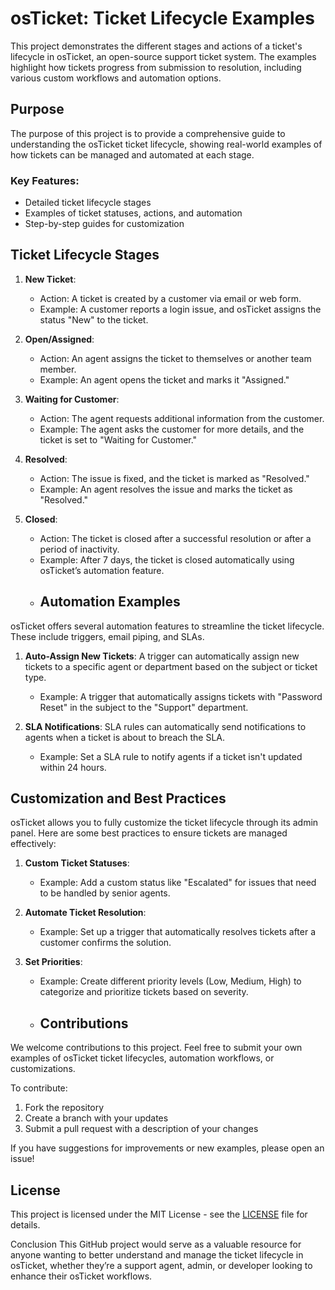 # osTicket: Ticket Lifecycle Examples

This project demonstrates the different stages and actions of a ticket's lifecycle in osTicket, an open-source support ticket system. The examples highlight how tickets progress from submission to resolution, including various custom workflows and automation options.

## Purpose
The purpose of this project is to provide a comprehensive guide to understanding the osTicket ticket lifecycle, showing real-world examples of how tickets can be managed and automated at each stage.

### Key Features:
- Detailed ticket lifecycle stages
- Examples of ticket statuses, actions, and automation
- Step-by-step guides for customization
## Ticket Lifecycle Stages

1. **New Ticket**: 
   - Action: A ticket is created by a customer via email or web form.
   - Example: A customer reports a login issue, and osTicket assigns the status "New" to the ticket.

2. **Open/Assigned**:
   - Action: An agent assigns the ticket to themselves or another team member.
   - Example: An agent opens the ticket and marks it "Assigned."

3. **Waiting for Customer**:
   - Action: The agent requests additional information from the customer.
   - Example: The agent asks the customer for more details, and the ticket is set to "Waiting for Customer."

4. **Resolved**:
   - Action: The issue is fixed, and the ticket is marked as "Resolved."
   - Example: An agent resolves the issue and marks the ticket as "Resolved."

5. **Closed**:
   - Action: The ticket is closed after a successful resolution or after a period of inactivity.
   - Example: After 7 days, the ticket is closed automatically using osTicket’s automation feature.
   - ## Automation Examples

osTicket offers several automation features to streamline the ticket lifecycle. These include triggers, email piping, and SLAs.

1. **Auto-Assign New Tickets**: A trigger can automatically assign new tickets to a specific agent or department based on the subject or ticket type.
   - Example: A trigger that automatically assigns tickets with "Password Reset" in the subject to the "Support" department.

2. **SLA Notifications**: SLA rules can automatically send notifications to agents when a ticket is about to breach the SLA.
   - Example: Set a SLA rule to notify agents if a ticket isn't updated within 24 hours.
## Customization and Best Practices

osTicket allows you to fully customize the ticket lifecycle through its admin panel. Here are some best practices to ensure tickets are managed effectively:

1. **Custom Ticket Statuses**:
   - Example: Add a custom status like "Escalated" for issues that need to be handled by senior agents.
   
2. **Automate Ticket Resolution**:
   - Example: Set up a trigger that automatically resolves tickets after a customer confirms the solution.

3. **Set Priorities**:
   - Example: Create different priority levels (Low, Medium, High) to categorize and prioritize tickets based on severity.
   - ## Contributions

We welcome contributions to this project. Feel free to submit your own examples of osTicket ticket lifecycles, automation workflows, or customizations.

To contribute:
1. Fork the repository
2. Create a branch with your updates
3. Submit a pull request with a description of your changes

If you have suggestions for improvements or new examples, please open an issue!
## License

This project is licensed under the MIT License - see the [LICENSE](LICENSE) file for details.

Conclusion
This GitHub project would serve as a valuable resource for anyone wanting to better understand and manage the ticket lifecycle in osTicket, whether they’re a support agent, admin, or developer looking to enhance their osTicket workflows.



